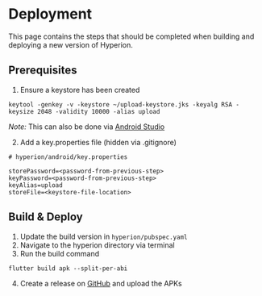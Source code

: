 # Deployment

This page contains the steps that should be completed when building and
deploying a new version of Hyperion.

## Prerequisites

1. Ensure a keystore has been created

```
keytool -genkey -v -keystore ~/upload-keystore.jks -keyalg RSA -keysize 2048 -validity 10000 -alias upload
```

_Note:_ This can also be done via [Android Studio](https://developer.android.com/studio/publish/app-signing#generate-key)

2. Add a key.properties file (hidden via .gitignore)

```
# hyperion/android/key.properties

storePassword=<password-from-previous-step>
keyPassword=<password-from-previous-step>
keyAlias=upload
storeFile=<keystore-file-location>
```

## Build & Deploy

1. Update the build version in `hyperion/pubspec.yaml`
2. Navigate to the hyperion directory via terminal
3. Run the build command

```
flutter build apk --split-per-abi
```

4. Create a release on [GitHub](https://github.com/Demetrioz/Hyperion/releases)
   and upload the APKs

